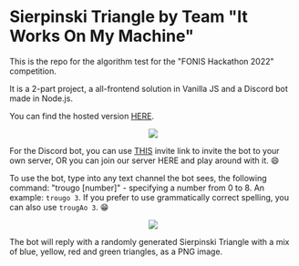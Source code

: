 # Sierpinski Triangle by Team "It Works On My Machine"

This is the repo for the algorithm test for the "FONIS Hackathon 2022" competition.

It is a 2-part project, a all-frontend solution in Vanilla JS and a Discord bot made in Node.js.

You can find the hosted version [HERE](https://sierpinski-makine.netlify.app/).

<p align="center">
  <img src="https://img001.prntscr.com/file/img001/5evOXOKLSNGCyxUmlnxsRA.png">
</p>

For the Discord bot, you can use [THIS](https://discord.com/api/oauth2/authorize?client_id=949644847944437781&permissions=51200&scope=bot) invite link to invite the bot to your own server, OR you can join our server HERE and play around with it. 😄

To use the bot, type into any text channel the bot sees, the following command: "trougo [number]" - specifying a number from 0 to 8. An example: `trougo 3`.
If you prefer to use grammatically correct spelling, you can also use `trougAo 3`. 😁

<p align="center">
  <img src="https://img001.prntscr.com/file/img001/wOCOWbWxReebmso5LdJajA.png">
</p>

The bot will reply with a randomly generated Sierpinski Triangle with a mix of blue, yellow, red and green triangles, as a PNG image.

